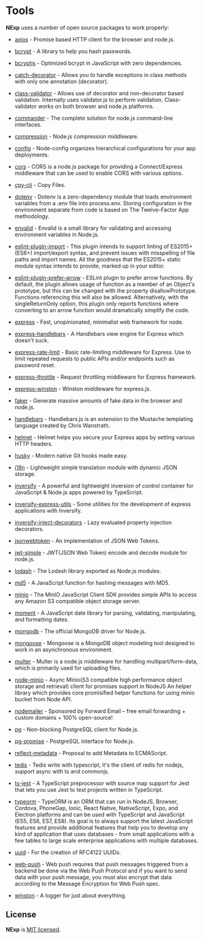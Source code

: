 # Tools

**NExp** uses a number of open source packages to work properly:

* [axios](https://www.npmjs.com/package/axios) - Promise based HTTP client for the browser and node.js.

* [bcrypt](https://www.npmjs.com/package/bcrypt) - A library to help you hash passwords.

* [bcryptjs](https://www.npmjs.com/package/bcryptjs) - Optimized bcrypt in JavaScript with zero dependencies.

* [catch-decorator](https://www.npmjs.com/package/catch-decorator) - Allows you to handle exceptions in class methods with only one annotation (decorator).

* [class-validator](https://www.npmjs.com/package/class-validator) - Allows use of decorator and non-decorator based validation. Internally uses validator.js to perform validation. Class-validator works on both browser and node.js platforms.

* [commander](https://www.npmjs.com/package/commander) - The complete solution for node.js command-line interfaces.

* [compression](https://www.npmjs.com/package/compression) - Node.js compression middleware.

* [config](https://www.npmjs.com/package/config) - Node-config organizes hierarchical configurations for your app deployments.

* [cors](https://www.npmjs.com/package/cors) - CORS is a node.js package for providing a Connect/Express middleware that can be used to enable CORS with various options.

* [cpy-cli](https://www.npmjs.com/package/cpy-cli) - Copy Files.

* [dotenv](https://www.npmjs.com/package/dotenv) - Dotenv is a zero-dependency module that loads environment variables from a .env file into process.env. Storing configuration in the environment separate from code is based on The Twelve-Factor App methodology.

* [envalid](https://www.npmjs.com/package/envalid) - Envalid is a small library for validating and accessing environment variables in Node.js.

* [eslint-plugin-import](https://www.npmjs.com/package/eslint-plugin-import) - This plugin intends to support linting of ES2015+ (ES6+) import/export syntax, and prevent issues with misspelling of file paths and import names. All the goodness that the ES2015+ static module syntax intends to provide, marked up in your editor.

* [eslint-plugin-prefer-arrow](https://www.npmjs.com/package/eslint-plugin-prefer-arrow) - ESLint plugin to prefer arrow functions. By default, the plugin allows usage of function as a member of an Object's prototype, but this can be changed with the property disallowPrototype. Functions referencing this will also be allowed. Alternatively, with the singleReturnOnly option, this plugin only reports functions where converting to an arrow function would dramatically simplify the code.

* [express](https://www.npmjs.com/package/express) - Fast, unopinionated, minimalist web framework for node.

* [express-handlebars](https://www.npmjs.com/package/express-handlebars) - A Handlebars view engine for Express which doesn't suck.

* [express-rate-limit](https://www.npmjs.com/package/express-rate-limit) - Basic rate-limiting middleware for Express. Use to limit repeated requests to public APIs and/or endpoints such as password reset.

* [express-throttle](https://www.npmjs.com/package/express-throttle) - Request throttling middleware for Express framework.

* [express-winston](https://www.npmjs.com/package/express-winston) - Winston middleware for express.js.

* [faker](https://www.npmjs.com/package/faker) - Generate massive amounts of fake data in the browser and node.js.

* [handlebars](https://www.npmjs.com/package/handlebars) - Handlebars.js is an extension to the Mustache templating language created by Chris Wanstrath.

* [helmet](https://www.npmjs.com/package/helmet) - Helmet helps you secure your Express apps by setting various HTTP headers.

* [husky](https://www.npmjs.com/package/husky) - Modern native Git hooks made easy.

* [i18n](https://www.npmjs.com/package/i18n) - Lightweight simple translation module with dynamic JSON storage.

* [inversify](https://www.npmjs.com/package/inversify) - A powerful and lightweight inversion of control container for JavaScript & Node.js apps powered by TypeScript.

* [inversify-express-utils](https://www.npmjs.com/package/inversify-express-utils) - Some utilities for the development of express applications with Inversify.

* [inversify-inject-decorators](https://www.npmjs.com/package/inversify-inject-decorators) - Lazy evaluated property injection decorators.

* [jsonwebtoken](https://www.npmjs.com/package/jsonwebtoken) - An implementation of JSON Web Tokens.

* [jwt-simple](https://www.npmjs.com/package/jwt-simple) - JWT(JSON Web Token) encode and decode module for node.js.

* [lodash](https://www.npmjs.com/package/lodash) - The Lodash library exported as Node.js modules.

* [md5](https://www.npmjs.com/package/md5) - A JavaScript function for hashing messages with MD5.

* [minio](https://www.npmjs.com/package/minio) - The MinIO JavaScript Client SDK provides simple APIs to access any Amazon S3 compatible object storage server.

* [moment](https://www.npmjs.com/package/moment) - A JavaScript date library for parsing, validating, manipulating, and formatting dates.

* [mongodb](https://www.npmjs.com/package/mongodb) - The official MongoDB driver for Node.js.

* [mongoose](https://www.npmjs.com/package/mongoose) - Mongoose is a MongoDB object modeling tool designed to work in an asynchronous environment.

* [multer](https://www.npmjs.com/package/multer) - Multer is a node.js middleware for handling multipart/form-data, which is primarily used for uploading files.

* [node-minio](https://www.npmjs.com/package/node-minio) - Async Minio(S3 compatible high performance object storage and retrieval) client for promises support in NodeJS An helper library which provides core promisified helper functions for using minio bucket from Node API.

* [nodemailer](https://www.npmjs.com/package/nodemailer) - Sponsored by Forward Email – free email forwarding + custom domains + 100% open-source!

* [pg](https://www.npmjs.com/package/pg) - Non-blocking PostgreSQL client for Node.js.

* [pg-promise](https://www.npmjs.com/package/pg-promise) - PostgreSQL interface for Node.js.

* [reflect-metadata](https://www.npmjs.com/package/reflect-metadata) - Proposal to add Metadata to ECMAScript.

* [tedis](https://www.npmjs.com/package/tedis) - Tedis write with typescript, it's the client of redis for nodejs, support async with ts and commonjs.

* [ts-jest](https://www.npmjs.com/package/ts-jest) - A TypeScript preprocessor with source map support for Jest that lets you use Jest to test projects written in TypeScript.

* [typeorm](https://www.npmjs.com/package/typeorm) - TypeORM is an ORM that can run in NodeJS, Browser, Cordova, PhoneGap, Ionic, React Native, NativeScript, Expo, and Electron platforms and can be used with TypeScript and JavaScript (ES5, ES6, ES7, ES8). Its goal is to always support the latest JavaScript features and provide additional features that help you to develop any kind of application that uses databases - from small applications with a few tables to large scale enterprise applications with multiple databases.

* [uuid](https://www.npmjs.com/package/uuid) - For the creation of RFC4122 UUIDs.

* [web-push](https://www.npmjs.com/package/web-push) - Web push requires that push messages triggered from a backend be done via the Web Push Protocol and if you want to send data with your push message, you must also encrypt that data according to the Message Encryption for Web Push spec.

* [winston](https://www.npmjs.com/package/winston) - A logger for just about everything.

## License

**NExp** is [MIT licensed](LICENSE).
